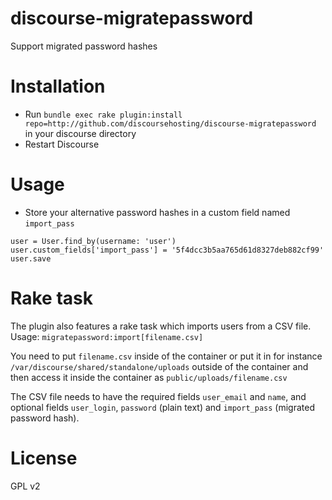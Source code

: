 discourse-migratepassword
=========================

Support migrated password hashes


Installation
============

* Run `bundle exec rake plugin:install repo=http://github.com/discoursehosting/discourse-migratepassword` in your discourse directory
* Restart Discourse

Usage
=====

* Store your alternative password hashes in a custom field named `import_pass`
```
user = User.find_by(username: 'user')
user.custom_fields['import_pass'] = '5f4dcc3b5aa765d61d8327deb882cf99'
user.save
```

Rake task
=========

The plugin also features a rake task which imports users from a CSV file.
Usage: `migratepassword:import[filename.csv]`

You need to put `filename.csv` inside of the container or put it in for instance `/var/discourse/shared/standalone/uploads` outside of the container and then access it inside the container as `public/uploads/filename.csv`

The CSV file needs to have the required fields `user_email` and `name`, and optional fields `user_login`, `password` (plain text) and `import_pass` (migrated password hash).

License
=======

GPL v2
